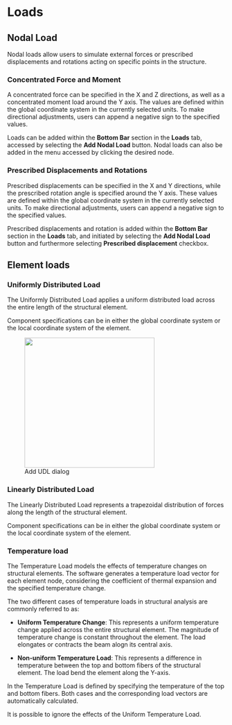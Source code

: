 # Loads

## Nodal Load

Nodal loads allow users to simulate external forces or prescribed displacements and rotations acting on specific points in the structure.

### Concentrated Force and Moment

A concentrated force can be specified in the X and Z directions, as well as a concentrated moment load around the Y axis. The values are defined within the global coordinate system in the currently selected units. To make directional adjustments, users can append a negative sign to the specified values.

Loads can be added within the **Bottom Bar** section in the **Loads** tab, accessed by selecting the **Add Nodal Load** button. Nodal loads can also be added in the menu accessed by clicking the desired node.

### Prescribed Displacements and Rotations

Prescribed displacements can be specified in the X and Y directions, while the prescribed rotation angle is specified around the Y axis. These values are defined within the global coordinate system in the currently selected units. To make directional adjustments, users can append a negative sign to the specified values.

Prescribed displacements and rotation is added within the **Bottom Bar** section in the **Loads** tab, and initiated by selecting the **Add Nodal Load** button and furthermore selecting **Prescribed displacement** checkbox.

## Element loads

### Uniformly Distributed Load

The Uniformly Distributed Load applies a uniform distributed load across the entire length of the structural element.

Component specifications can be in either the global coordinate system or the local coordinate system of the element.

<figure>
<img src="/add_UDL.png" style="height: 300px" />
<figcaption>Add UDL dialog</figcaption>
</figure>

### Linearly Distributed Load

The Linearly Distributed Load represents a trapezoidal distribution of forces along the length of the structural element.

Component specifications can be in either the global coordinate system or the local coordinate system of the element.

### Temperature load

The Temperature Load models the effects of temperature changes on structural elements. The software generates a temperature load vector for each element node, considering the coefficient of thermal expansion and the specified temperature change.

The two different cases of temperature loads in structural analysis are commonly referred to as:

- **Uniform Temperature Change**: This represents a uniform temperature change applied across the entire structural element. The magnitude of temperature change is constant throughout the element. The load elongates or contracts the beam alogn its central axis.

- **Non-uniform Temperature Load**: This represents a difference in temperature between the top and bottom fibers of the structural element. The load bend the element along the Y-axis.

In <Edubeam /> the Temperature Load is defined by specifying the temperature of the top and bottom fibers. Both cases and the corresponding load vectors are automatically calculated.

It is possible to ignore the effects of the Uniform Temperature Load.
